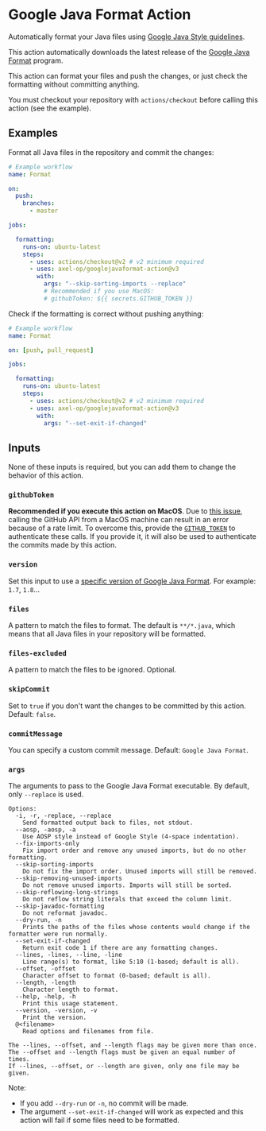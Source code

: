 # Google Java Format Action

Automatically format your Java files using [Google Java Style guidelines](https://google.github.io/styleguide/javaguide.html).

This action automatically downloads the latest release of the [Google Java Format](https://github.com/google/google-java-format) program.

This action can format your files and push the changes, or just check the formatting without committing anything.

You must checkout your repository with `actions/checkout` before calling this action (see the example).

## Examples

Format all Java files in the repository and commit the changes:

```yml
# Example workflow
name: Format

on:
  push:
    branches:
      - master

jobs:

  formatting:
    runs-on: ubuntu-latest
    steps:
      - uses: actions/checkout@v2 # v2 minimum required
      - uses: axel-op/googlejavaformat-action@v3
        with:
          args: "--skip-sorting-imports --replace"
          # Recommended if you use MacOS:
          # githubToken: ${{ secrets.GITHUB_TOKEN }}
```

Check if the formatting is correct without pushing anything:

```yml
# Example workflow
name: Format

on: [push, pull_request]

jobs:

  formatting:
    runs-on: ubuntu-latest
    steps:
      - uses: actions/checkout@v2 # v2 minimum required
      - uses: axel-op/googlejavaformat-action@v3
        with:
          args: "--set-exit-if-changed"
```

## Inputs

None of these inputs is required, but you can add them to change the behavior of this action.

### `githubToken`

**Recommended if you execute this action on MacOS**. Due to [this issue](https://github.com/actions/virtual-environments/issues/602), calling the GitHub API from a MacOS machine can result in an error because of a rate limit. To overcome this, provide the [`GITHUB_TOKEN`](https://docs.github.com/en/actions/configuring-and-managing-workflows/authenticating-with-the-github_token) to authenticate these calls. If you provide it, it will also be used to authenticate the commits made by this action.

### `version`

Set this input to use a [specific version of Google Java Format](https://github.com/google/google-java-format/releases). For example: `1.7`, `1.8`...

### `files`

A pattern to match the files to format. The default is `**/*.java`, which means that all Java files in your repository will be formatted.

### `files-excluded`

A pattern to match the files to be ignored. Optional.

### `skipCommit`

Set to `true` if you don't want the changes to be committed by this action. Default: `false`.

### `commitMessage`

You can specify a custom commit message. Default: `Google Java Format`.

### `args`

The arguments to pass to the Google Java Format executable.
By default, only `--replace` is used.

```console
Options:
  -i, -r, -replace, --replace
    Send formatted output back to files, not stdout.
  --aosp, -aosp, -a
    Use AOSP style instead of Google Style (4-space indentation).
  --fix-imports-only
    Fix import order and remove any unused imports, but do no other formatting.
  --skip-sorting-imports
    Do not fix the import order. Unused imports will still be removed.
  --skip-removing-unused-imports
    Do not remove unused imports. Imports will still be sorted.
  --skip-reflowing-long-strings
    Do not reflow string literals that exceed the column limit.
  --skip-javadoc-formatting
    Do not reformat javadoc.
  --dry-run, -n
    Prints the paths of the files whose contents would change if the formatter were run normally.
  --set-exit-if-changed
    Return exit code 1 if there are any formatting changes.
  --lines, -lines, --line, -line
    Line range(s) to format, like 5:10 (1-based; default is all).
  --offset, -offset
    Character offset to format (0-based; default is all).
  --length, -length
    Character length to format.
  --help, -help, -h
    Print this usage statement.
  --version, -version, -v
    Print the version.
  @<filename>
    Read options and filenames from file.

The --lines, --offset, and --length flags may be given more than once.
The --offset and --length flags must be given an equal number of times.
If --lines, --offset, or --length are given, only one file may be given.
```

Note:

- If you add `--dry-run` or `-n`, no commit will be made.
- The argument `--set-exit-if-changed` will work as expected and this action will fail if some files need to be formatted.
